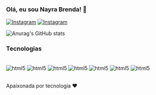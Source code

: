 ### Olá, eu sou Nayra Brenda! 👋
[![Instagram](https://img.shields.io/badge/Instagram-E4405F?style=for-the-badge&logo=instagram&logoColor=white)](https://www.instagram.com/nayrabrenda/)
[![Instagram](https://img.shields.io/badge/LinkedIn-0077B5?style=for-the-badge&logo=linkedin&logoColor=white)](https://www.linkedin.com/in/nayra-brenda-29273816a/)

![Anurag's GitHub stats](https://github-readme-stats.vercel.app/api?username=nayrabrenda&show_icons=true&theme=radical)

### Tecnologias 

<div style="display: inline_block"><br/>
<img align='center' alt='html5' src='https://img.shields.io/badge/HTML5-E34F26?style=for-the-badge&logo=html5&logoColor=white' />
<img align='center' alt='html5' src='https://img.shields.io/badge/CSS3-1572B6?style=for-the-badge&logo=css3&logoColor=white' />
<img align='center' alt='html5' src='https://img.shields.io/badge/JavaScript-323330?style=for-the-badge&logo=javascript&logoColor=F7DF1E' />
<img align='center' alt='html5' src='https://img.shields.io/badge/React-20232A?style=for-the-badge&logo=react&logoColor=61DAFB' />
<img align='center' alt='html5' src='https://img.shields.io/badge/TypeScript-007ACC?style=for-the-badge&logo=typescript&logoColor=white' />
<img align='center' alt='html5' src='https://img.shields.io/badge/Sass-CC6699?style=for-the-badge&logo=sass&logoColor=white' />
<img align='center' alt='html5' src='https://img.shields.io/badge/Bootstrap-563D7C?style=for-the-badge&logo=bootstrap&logoColor=white' />
</div><br/>

Apaixonada por tecnologia ❤️

